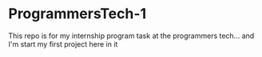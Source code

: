 # ProgrammersTech-1
This repo is for my internship program task at the programmers tech... and I'm start my first project here in it
